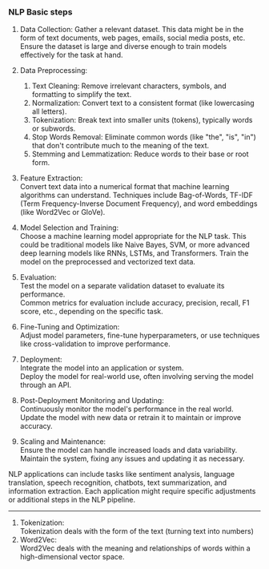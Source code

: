 

### NLP Basic steps</br>

1. Data Collection:
Gather a relevant dataset. This data might be in the form of text documents, web pages, emails, social media posts, etc.</br>
Ensure the dataset is large and diverse enough to train models effectively for the task at hand.</br>

2. Data Preprocessing:</br>
    1) Text Cleaning: Remove irrelevant characters, symbols, and formatting to simplify the text.</br>
    2) Normalization: Convert text to a consistent format (like lowercasing all letters).</br>
    3) Tokenization: Break text into smaller units (tokens), typically words or subwords.</br>
    4) Stop Words Removal: Eliminate common words (like "the", "is", "in") that don't            contribute much to the meaning of the text.</br>
    5) Stemming and Lemmatization: Reduce words to their base or root form.</br>

3. Feature Extraction:</br>
Convert text data into a numerical format that machine learning algorithms can understand.
Techniques include Bag-of-Words, TF-IDF (Term Frequency-Inverse Document Frequency), and word embeddings (like Word2Vec or GloVe).</br>

4. Model Selection and Training:</br>
Choose a machine learning model appropriate for the NLP task. This could be traditional models like Naive Bayes, SVM, or more advanced deep learning models like RNNs, LSTMs, and Transformers. Train the model on the preprocessed and vectorized text data.</br>

5. Evaluation:</br>
Test the model on a separate validation dataset to evaluate its performance.</br>
Common metrics for evaluation include accuracy, precision, recall, F1 score, etc., depending on the specific task.</br>

6. Fine-Tuning and Optimization:</br>
Adjust model parameters, fine-tune hyperparameters, or use techniques like cross-validation to improve performance.</br>

7. Deployment:</br>
Integrate the model into an application or system.</br>
Deploy the model for real-world use, often involving serving the model through an API.</br>

8. Post-Deployment Monitoring and Updating:</br>
Continuously monitor the model's performance in the real world.</br>
Update the model with new data or retrain it to maintain or improve accuracy.</br>

9. Scaling and Maintenance:</br>
Ensure the model can handle increased loads and data variability.</br>
Maintain the system, fixing any issues and updating it as necessary.</br>


NLP applications can include tasks like sentiment analysis, language translation, speech recognition, chatbots, text summarization, and information extraction. Each application might require specific adjustments or additional steps in the NLP pipeline.

--------------------------------------------

1. Tokenization:</br>
    Tokenization deals with the form of the text (turning text into numbers)</br>
2. Word2Vec:</br>
    Word2Vec deals with the meaning and relationships of words within a high-dimensional vector space.</br>
